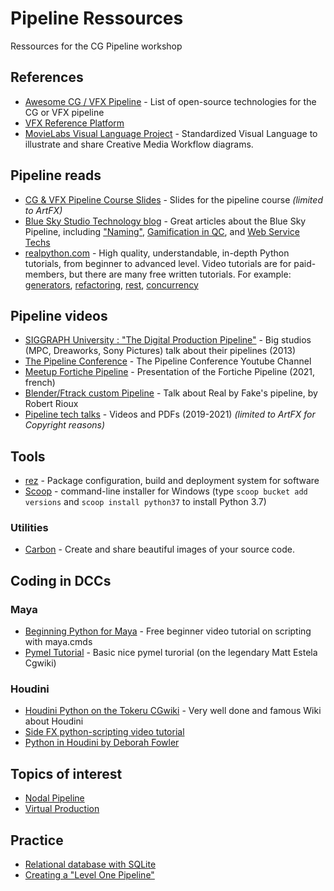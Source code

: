# Pipeline Ressources

Ressources for the CG Pipeline workshop

###
## References

* [Awesome CG / VFX Pipeline](https://github.com/cgwire/awesome-cg-vfx-pipeline) - List of open-source technologies for the CG or VFX pipeline
* [VFX Reference Platform](http://vfxplatform.com/)
* [MovieLabs Visual Language Project](https://movielabs.com/visual-language-specifications-resources/) - Standardized Visual Language to illustrate and share Creative Media Workflow diagrams. 
  
###
## Pipeline reads

* [CG & VFX Pipeline Course Slides](https://docs.google.com/presentation/d/1hKqBBAoo_r4z3aoC0Qt1qGz_tu-JjcBlWfH307XMtP4/edit?usp=sharing) - Slides for the pipeline course *(limited to ArtFX)*
* [Blue Sky Studio Technology blog](https://medium.com/blue-sky-tech-blog) - Great articles about the Blue Sky Pipeline, including ["Naming"](https://medium.com/blue-sky-tech-blog/non-noxious-nomenclature-977a173c6826), [Gamification in QC](https://medium.com/blue-sky-tech-blog/introducing-achievements-into-qc-6fee943324df), and [Web Service Techs](https://medium.com/blue-sky-tech-blog/conduit-services-archetype-598d4fa316e9)
* [realpython.com](https://realpython.com/) - High quality, understandable, in-depth Python tutorials, from beginner to advanced level.
  Video tutorials are for paid-members, but there are many free written tutorials.
  For example: [generators](https://realpython.com/introduction-to-python-generators/), [refactoring](https://realpython.com/python-refactoring/), [rest](https://realpython.com/api-integration-in-python/), [concurrency](https://realpython.com/python-concurrency/)
  
###
## Pipeline videos
* [SIGGRAPH University : "The Digital Production Pipeline"](https://www.youtube.com/watch?v=I9ql13bEzmc) - Big studios (MPC, Dreaworks, Sony Pictures) talk about their pipelines (2013) 
* [The Pipeline Conference](https://www.youtube.com/channel/UCHbWFxSt5SgLgVarknHJnLg) - The Pipeline Conference Youtube Channel
* [Meetup Fortiche Pipeline](https://www.youtube.com/watch?v=CXyxaXGsjfQ) - Presentation of the Fortiche Pipeline (2021, french)
* [Blender/Ftrack custom Pipeline](https://www.youtube.com/watch?v=8AZezducjPc) - Talk about Real by Fake's pipeline, by Robert Rioux
* [Pipeline tech talks](https://drive.google.com/drive/folders/1yJjJR4FpczQ55XRc_7oYOjRh7ICC49QW?usp=sharing) - Videos and PDFs (2019-2021) *(limited to ArtFX for Copyright reasons)*

###   
## Tools  

* [rez](https://github.com/nerdvegas/rez) - Package configuration, build and deployment system for software 
* [Scoop](https://scoop.sh/) - command-line installer for Windows 
(type `scoop bucket add versions` and `scoop install python37` to install Python 3.7) 

### Utilities
* [Carbon](https://carbon.now.sh) - Create and share beautiful images of your source code.

###   
## Coding in DCCs

### Maya
* [Beginning Python for Maya](https://zurbrigg.com/tutorials/beginning-python-for-maya) - Free beginner video tutorial on scripting with maya.cmds
* [Pymel Tutorial](https://www.tokeru.com/cgwiki/index.php?title=PymelTutorial) - Basic nice pymel turorial (on the legendary Matt Estela Cgwiki)

### Houdini
* [Houdini Python on the Tokeru CGwiki](https://www.tokeru.com/cgwiki/index.php?title=HoudiniPython) - Very well done and famous Wiki about Houdini
* [Side FX python-scripting video tutorial](https://www.sidefx.com/tutorials/python-scripting)
* [Python in Houdini by Deborah Fowler](https://www.deborahrfowler.com/PythonResources/PythonInHoudini.html)
   

## Topics of interest 

* [Nodal Pipeline](nodal_pipeline.md)
* [Virtual Production](virtual_production.md)


## Practice  

* [Relational database with SQLite](rdb_sql.md) 
* [Creating a "Level One Pipeline"](pipeline_level_one.md)




